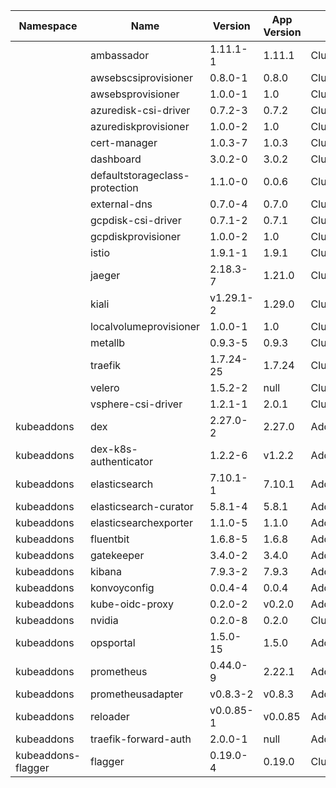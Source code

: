 |Namespace|Name|Version|App Version|Kind|
|---------|----|-------|-----------|----|
| |ambassador|1.11.1-1|1.11.1|ClusterAddon|
| |awsebscsiprovisioner|0.8.0-1|0.8.0|ClusterAddon|
| |awsebsprovisioner|1.0.0-1|1.0|ClusterAddon|
| |azuredisk-csi-driver|0.7.2-3|0.7.2|ClusterAddon|
| |azurediskprovisioner|1.0.0-2|1.0|ClusterAddon|
| |cert-manager|1.0.3-7|1.0.3|ClusterAddon|
| |dashboard|3.0.2-0|3.0.2|ClusterAddon|
| |defaultstorageclass-protection|1.1.0-0|0.0.6|ClusterAddon|
| |external-dns|0.7.0-4|0.7.0|ClusterAddon|
| |gcpdisk-csi-driver|0.7.1-2|0.7.1|ClusterAddon|
| |gcpdiskprovisioner|1.0.0-2|1.0|ClusterAddon|
| |istio|1.9.1-1|1.9.1|ClusterAddon|
| |jaeger|2.18.3-7|1.21.0|ClusterAddon|
| |kiali|v1.29.1-2|1.29.0|ClusterAddon|
| |localvolumeprovisioner|1.0.0-1|1.0|ClusterAddon|
| |metallb|0.9.3-5|0.9.3|ClusterAddon|
| |traefik|1.7.24-25|1.7.24|ClusterAddon|
| |velero|1.5.2-2|null|ClusterAddon|
| |vsphere-csi-driver|1.2.1-1|2.0.1|ClusterAddon|
|kubeaddons|dex|2.27.0-2|2.27.0|Addon|
|kubeaddons|dex-k8s-authenticator|1.2.2-6|v1.2.2|Addon|
|kubeaddons|elasticsearch|7.10.1-1|7.10.1|Addon|
|kubeaddons|elasticsearch-curator|5.8.1-4|5.8.1|Addon|
|kubeaddons|elasticsearchexporter|1.1.0-5|1.1.0|Addon|
|kubeaddons|fluentbit|1.6.8-5|1.6.8|Addon|
|kubeaddons|gatekeeper|3.4.0-2|3.4.0|Addon|
|kubeaddons|kibana|7.9.3-2|7.9.3|Addon|
|kubeaddons|konvoyconfig|0.0.4-4|0.0.4|Addon|
|kubeaddons|kube-oidc-proxy|0.2.0-2|v0.2.0|Addon|
|kubeaddons|nvidia|0.2.0-8|0.2.0|ClusterAddon|
|kubeaddons|opsportal|1.5.0-15|1.5.0|Addon|
|kubeaddons|prometheus|0.44.0-9|2.22.1|Addon|
|kubeaddons|prometheusadapter|v0.8.3-2|v0.8.3|Addon|
|kubeaddons|reloader|v0.0.85-1|v0.0.85|Addon|
|kubeaddons|traefik-forward-auth|2.0.0-1|null|Addon|
|kubeaddons-flagger|flagger|0.19.0-4|0.19.0|ClusterAddon|
